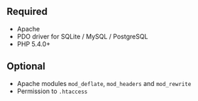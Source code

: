Required
--------

* Apache
* PDO driver for SQLite / MySQL / PostgreSQL
* PHP 5.4.0+


Optional
--------

* Apache modules ```mod_deflate```, ```mod_headers``` and ```mod_rewrite```
* Permission to ```.htaccess```
